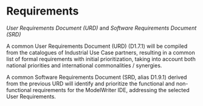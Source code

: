 Requirements
============

*User Requirements Document (URD)* and *Software Requirements Document (SRD)*


A common User Requirements Document (URD) (D1.7.1) will be compiled from the catalogues of Industrial Use Case partners, resulting in a common list of formal requirements with initial prioritization, taking into account both national priorities and international commonalities / synergies.

A common Software Requirements Document (SRD, alias D1.9.1) derived from the previous URD will identify and prioritize the functional and non-functional requirements for the ModelWriter IDE, addressing the selected User Requirements.
